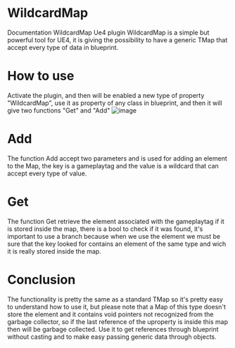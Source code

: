 # WildcardMap
Documentation WildcardMap Ue4 plugin
WildcardMap is a simple but powerful tool for UE4, it is giving the possibility to have a generic TMap that accept every type of data in blueprint.
# How to use
Activate the plugin, and then will be enabled a new type of property "WildcardMap", use it as property of any class in blueprint, and then it will give two functions "Get" and "Add"
![image](https://user-images.githubusercontent.com/13841147/146653606-30a0cb8f-2e3c-4ddc-bba1-e6c194c2e261.png)
# Add
The function Add accept two parameters and is used for adding an element to the Map, the key is a gameplaytag and the value is a wildcard that can accept every type of value.
# Get
The function Get retrieve the element associated with the gameplaytag if it is stored inside the map, there is a bool to check if it was found, it's important to use a branch because when we use the element we must be sure that the key looked for contains an element of the same type and wich it is really stored inside the map.

# Conclusion
The functionality is pretty the same as a standard TMap so it's pretty easy to understand how to use it, but please note that a Map of this type doesn't store the element and it contains void pointers not recognized from the garbage collector, so if the last reference of the uproperty is inside this map then will be garbage collected.
Use it to get references through blueprint without casting and to make easy passing generic data through objects.
